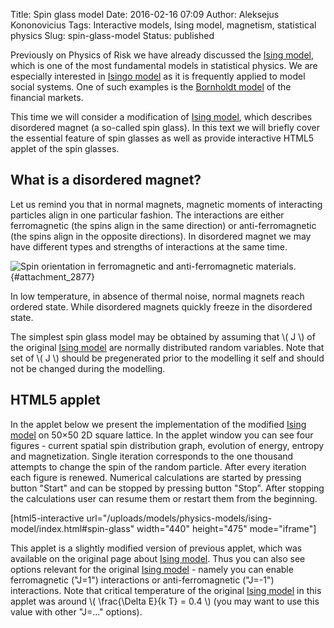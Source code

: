 Title: Spin glass model
Date: 2016-02-16 07:09
Author: Aleksejus Kononovicius
Tags: Interactive models, Ising model, magnetism, statistical physics
Slug: spin-glass-model
Status: published

Previously on Physics of Risk we
have already discussed the [Ising
model](/ising-model), which is one of the most
fundamental models in statistical physics. We are especially interested
in [Isingo model](/ising-model) as it is
frequently applied to model social systems. One of such examples is the
[Bornholdt model](/bornholdt-model) of the
financial markets.

This time we will consider a modification of [Ising
model](/ising-model), which describes
disordered magnet (a so-called spin glass). In this text we will briefly
cover the essential feature of spin glasses as well as provide
interactive HTML5 applet of the spin glasses.<!--more-->

What is a disordered magnet?
----------------------------

Let us remind you that in normal magnets, magnetic moments of
interacting particles align in one particular fashion. The interactions
are either ferromagnetic (the spins align in the same direction) or
anti-ferromagnetic (the spins align in the opposite directions). In
disordered magnet we may have different types and strengths of
interactions at the same time.

![Spin
orientation in ferromagnetic and anti-ferromagnetic
materials.](/uploads/2016/02/fero-anti-fero.png "
Spin orientation in ferromagnetic and anti-ferromagnetic
materials."){#attachment_2877} 

In low temperature, in absence of thermal noise, normal magnets reach
ordered state. While disordered magnets quickly freeze in the disordered
state.

The simplest spin glass model may be obtained by assuming that \\\( J \\\) of the original [Ising
model](/ising-model) are normally
distributed random variables. Note that set of \\\(  J \\\) should be
pregenerated prior to the modelling it self and should not be changed
during the modelling.

HTML5 applet
------------

In the applet below we present the implementation of the modified
[Ising model](/ising-model) on 50×50 2D
square lattice. In the applet window you can see four figures - current
spatial spin distribution graph, evolution of energy, entropy and
magnetization. Single iteration corresponds to the one thousand attempts
to change the spin of the random particle. After every iteration each
figure is renewed. Numerical calculations are started by pressing button
"Start" and can be stopped by pressing button "Stop". After stopping the
calculations user can resume them or restart them from the beginning.

[html5-interactive
url="/uploads/models/physics-models/ising-model/index.html\#spin-glass"
width="440" height="475" mode="iframe"]

This applet is a slightly modified version of previous applet, which was
available on the original page about [Ising
model](/ising-model). Thus you can also see
options relevant for the original [Ising
model](/ising-model) - namely you can enable
ferromagnetic ("J=1") interactions or anti-ferromagnetic ("J=-1")
interactions. Note that critical temperature of the original [Ising
model](/ising-model) in this applet was
around \\\(  \frac{\Delta E}{k T} = 0.4 \\\) (you may want to use this
value with other "J=..." options).
